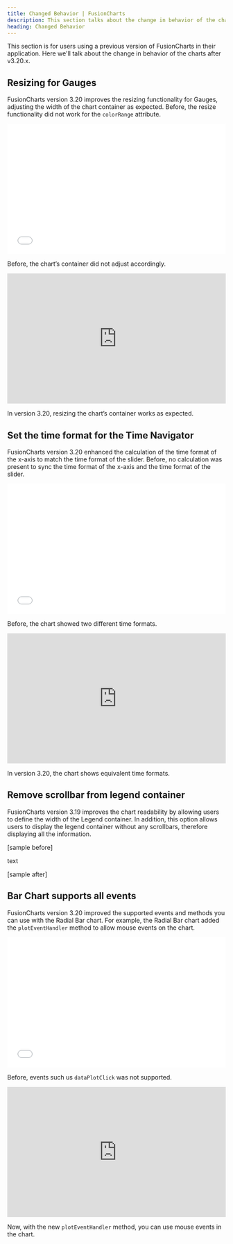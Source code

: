 ```yaml
---
title: Changed Behavior | FusionCharts
description: This section talks about the change in behavior of the charts with the latest released version.
heading: Changed Behavior
---
```


This section is for users using a previous version of FusionCharts in their application. Here we'll talk about the change in behavior of the charts after v3.20.x.

## Resizing for Gauges

FusionCharts version 3.20 improves the resizing functionality for Gauges, adjusting the width of the chart container as expected. Before, the resize functionality did not work for the `colorRange` attribute.

<iframe width="100%" height="300" src="//jsfiddle.net/srishti_fc/wsqux3p4/2/embedded/result/" allowfullscreen="allowfullscreen" allowpaymentrequest frameborder="0"></iframe>

Before, the chart’s container did not adjust accordingly.

<iframe height="300" style="width: 100%;" scrolling="no" title="SUPPORT-2150" src="https://codepen.io/fusioncharts/embed/QWVvMde/5a4745f916723b609b51a82c4bed00e4?default-tab=result" frameborder="no" loading="lazy" allowtransparency="true" allowfullscreen="true">
  See the Pen <a href="https://codepen.io/fusioncharts/pen/QWVvMde/5a4745f916723b609b51a82c4bed00e4">
  SUPPORT-2150</a> by FusionCharts (<a href="https://codepen.io/fusioncharts">@fusioncharts</a>)
  on <a href="https://codepen.io">CodePen</a>.
</iframe>

In version 3.20, resizing the chart’s container works as expected.


## Set the time format for the Time Navigator

FusionCharts version 3.20 enhanced the calculation of the time format of the x-axis to match the time format of the slider. Before, no calculation was present to sync the time format of the x-axis and the time format of the slider.

<iframe width="100%" height="300" src="//jsfiddle.net/k7pexwmv/1/embedded/result/" allowfullscreen="allowfullscreen" allowpaymentrequest frameborder="0"></iframe>

Before, the chart showed two different time formats.


<iframe height="300" style="width: 100%;" scrolling="no" title="SUPPORT-2242(5)" src="https://codepen.io/fusioncharts/embed/KKxmmKN/f528a1998ee5964dcca6bc8e402ebb4d?default-tab=result" frameborder="no" loading="lazy" allowtransparency="true" allowfullscreen="true">
  See the Pen <a href="https://codepen.io/fusioncharts/pen/KKxmmKN/f528a1998ee5964dcca6bc8e402ebb4d">
  SUPPORT-2242(5)</a> by FusionCharts (<a href="https://codepen.io/fusioncharts">@fusioncharts</a>)
  on <a href="https://codepen.io">CodePen</a>.
</iframe>

In version 3.20, the chart shows equivalent time formats. 
 

## Remove scrollbar from legend container

FusionCharts version 3.19 improves the chart readability by allowing users to define the width of the Legend container. In addition, this option allows users to display the legend container without any scrollbars, therefore displaying all the information.

[sample before]

text

[sample after]


## Bar Chart supports all events

FusionCharts version 3.20 improved the supported events and methods you can use with the Radial Bar chart. For example, the Radial Bar chart added the `plotEventHandler` method to allow mouse events on the chart. 

<iframe width="100%" height="300" src="//jsfiddle.net/v394y5kd/4/embedded/result/" allowfullscreen="allowfullscreen" allowpaymentrequest frameborder="0"></iframe>


Before, events such us `dataPlotClick` was not supported.


<iframe height="300" style="width: 100%;" scrolling="no" title="SUPPORT-2256(1)" src="https://codepen.io/fusioncharts/embed/jOvmBmN/3cba33973ef236d3a59fad4a28c0a99e?default-tab=result" frameborder="no" loading="lazy" allowtransparency="true" allowfullscreen="true">
  See the Pen <a href="https://codepen.io/fusioncharts/pen/jOvmBmN/3cba33973ef236d3a59fad4a28c0a99e">
  SUPPORT-2256(1)</a> by FusionCharts (<a href="https://codepen.io/fusioncharts">@fusioncharts</a>)
  on <a href="https://codepen.io">CodePen</a>.
</iframe>


Now, with the new `plotEventHandler` method, you can use mouse events in the chart.


